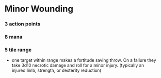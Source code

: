 # Minor Wounding

### 3 action points

### 8 mana 

### 5 tile range

- one target within range makes a fortitude saving throw. On a failure they take 3d10 necrotic damage and roll for a minor injury. (typically an injured limb, strength, or dexterity reduction)
